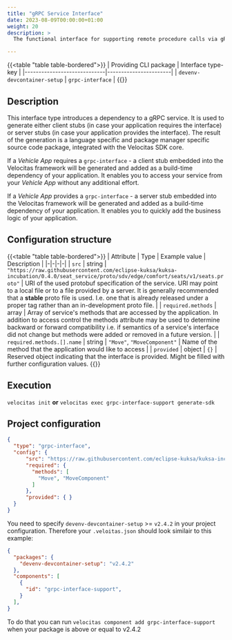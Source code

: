 ```yaml
---
title: "gRPC Service Interface"
date: 2023-08-09T00:00:00+01:00
weight: 20
description: >
  The functional interface for supporting remote procedure calls via gRPC.

---
```


{{<table "table table-bordered">}}
| Providing CLI package       | Interface type-key    |
|-----------------------------|-----------------------|
| `devenv-devcontainer-setup` | `grpc-interface`      |
{{</table>}}

## Description

This interface type introduces a dependency to a gRPC service. It is used to generate either client stubs (in case your application requires the interface) or server stubs (in case your application provides the interface). The result of the generation is a language specific and package manager specific source code package, integrated with the Velocitas SDK core.

If a _Vehicle App_ requires a `grpc-interface` - a client stub embedded into the Velocitas framework will be generated and added as a build-time dependency of your application. It enables you to access your service from your _Vehicle App_ without any additional effort.

If a _Vehicle App_ provides a `grpc-interface` - a server stub embedded into the Velocitas framework will be generated and added as a build-time dependency of your application. It enables you to quickly add the business logic of your application.

## Configuration structure

{{<table "table table-bordered">}}
| Attribute | Type | Example value | Description |
|-|-|-|-|
| `src` | string | `"https://raw.githubusercontent.com/eclipse-kuksa/kuksa-incubation/0.4.0/seat_service/proto/sdv/edge/comfort/seats/v1/seats.proto"` | URI of the used protobuf specification of the service. URI may point to a local file or to a file provided by a server. It is generally recommended that a **stable** proto file is used. I.e. one that is already released under a proper tag rather than an in-development proto file. |
| `required.methods` | array | Array of service's methods that are accessed by the application. In addition to access control the methods attribute may be used to determine backward or forward compatibility i.e. if semantics of a service's interface did not change but methods were added or removed in a future version. |
| `required.methods.[].name` | string | `"Move"`, `"MoveComponent"` | Name of the method that the application would like to access |
| `provided` | object | `{}` | Reserved object indicating that the interface is provided. Might be filled with further configuration values.
{{</table>}}

## Execution
`velocitas init`
**or**
`velocitas exec grpc-interface-support generate-sdk`

## Project configuration
```json
{
  "type": "grpc-interface",
  "config": {
      "src": "https://raw.githubusercontent.com/eclipse-kuksa/kuksa-incubation/0.4.0/seat_service/proto/sdv/edge/comfort/seats/v1/seats.proto",
      "required": {
        "methods": [
          "Move", "MoveComponent"
        ]
      },
      "provided": { }
  }
}
```

You need to specify `devenv-devcontainer-setup` >= `v2.4.2` in your project configuration. Therefore your `.veloitas.json` should look similair to this example:

```json
{
  "packages": {
    "devenv-devcontainer-setup": "v2.4.2"
  },
  "components": [
    {
      "id": "grpc-interface-support",
    }
  ],
}
```

To do that you can run `velocitas component add grpc-interface-support` when your package is above or equal to v2.4.2

